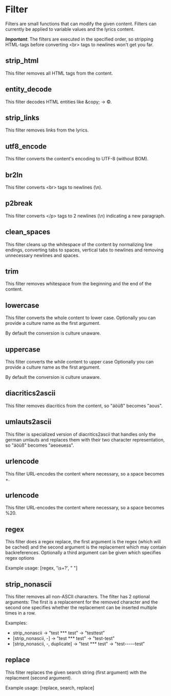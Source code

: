 Filter
======

Filters are small functions that can modify the given content.
Filters can currently be applied to variable values and the lyrics
content.

***Important***: The filters are executed in the specified order, so stripping HTML-tags
                 before converting \<br\> tags to newlines won't get you far.


strip_html
----------
This filter removes all HTML tags from the content.


entity_decode
-------------
This filter decodes HTML entities like \&copy; -> ©.


strip_links
-----------
This filter removes links from the lyrics.


utf8_encode
-----------
This filter converts the content's encoding to UTF-8 (without BOM).


br2ln
-----
This filter converts \<br\> tags to newlines (\n).


p2break
-------
This filter converts \</p\> tags to 2 newlines (\n) indicating a new paragraph.


clean_spaces
------------
This filter cleans up the whitespace of the content by normalizing line endings,
converting tabs to spaces, vertical tabs to newlines and
removing unnecessary newlines and spaces.


trim
----
This filter removes whitespace from the beginning and the end of the content.


lowercase
---------
This filter converts the whole content to lower case.
Optionally you can provide a culture name as the first argument.

By default the conversion is culture unaware.


uppercase
---------
This filter converts the while content to upper case
Optionally you can provide a culture name as the first argument.

By default the conversion is culture unaware.


diacritics2ascii
----------------
This filter removes diacritics from the content, so "äöüß" becomes "aous".


umlauts2ascii
-------------
This filter is specialized version of diacritics2ascii that handles
only the german umlauts and replaces them with their two character
representation, so "äöüß" becomes "aeoeuess".


urlencode
---------
This filter URL-encodes the content where necessary, so a space becomes +.

urlencode
---------
This filter URL-encodes the content where necessary, so a space becomes %20.


regex
-----
This filter does a regex replace, the first argument is the regex (which will be cached)
and the second argument is the replacement which may contain backreferences.
Optionally a third argument can be given which specifies regex options

Example usage: [regex, '\\s+?', " "]


strip_nonascii
--------------
This filter removes all non-ASCII characters.
The filter has 2 optional arguments: The first is a replacement for
the removed character and the second one specifies whether the replacement
can be inserted multiple times in a row.

Examples:

* strip_nonascii                 -> "test *** test" -> "testtest"
* [strip_nonascii, -]            -> "test *** test" -> "test-test"
* [strip_nonascii, -, duplicate] -> "test *** test" -> "test-----test"


replace
-------
This filter replaces the given search string (first argument) with
the replacment (second argument).

Example usage: [replace, search, replace]
